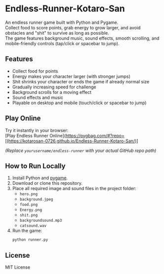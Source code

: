 # Endless-Runner-Kotaro-San

An endless runner game built with Python and Pygame.  
Collect food to score points, grab energy to grow larger, and avoid obstacles and "shit" to survive as long as possible.  
The game features background music, sound effects, smooth scrolling, and mobile-friendly controls (tap/click or spacebar to jump).

## Features

- Collect food for points
- Energy makes your character larger (with stronger jumps)
- Shit shrinks your character or ends the game if already normal size
- Gradually increasing speed for challenge
- Background scrolls for a moving effect
- Sound effects and music
- Playable on desktop and mobile (touch/click or spacebar to jump)

## Play Online

Try it instantly in your browser:  
[Play Endless Runner Online](https://pygbag.com/#?repo=[(https://kotarosan-0726.github.io/Endless-Runner-Kotaro-San/)]

*(Replace `yourusername/endless-runner` with your actual GitHub repo path)*

## How to Run Locally

1. Install Python and [pygame](https://www.pygame.org/wiki/GettingStarted).
2. Download or clone this repository.
3. Place all required image and sound files in the project folder:
    - `hero.png`
    - `background.jpeg`
    - `food.png`
    - `Energy.png`
    - `shit.png`
    - `backgroundsound.mp3`
    - `catsound.wav`
4. Run the game:
    ```bash
    python runner.py
    ```

## License

MIT License

